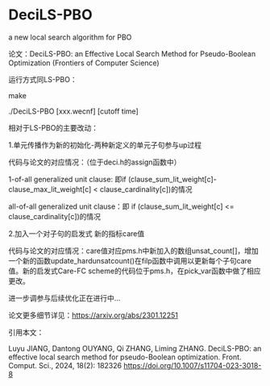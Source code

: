 # DeciLS-PBO
a new local search algorithm for PBO

论文：DeciLS-PBO: an Effective Local Search Method for Pseudo-Boolean Optimization (Frontiers of Computer Science)

运行方式同LS-PBO：

make

./DeciLS-PBO [xxx.wecnf] [cutoff time]


相对于LS-PBO的主要改动：

1.单元传播作为新的初始化-两种新定义的单元子句参与up过程

代码与论文的对应情况：（位于deci.h的assign函数中）

1-of-all generalized unit clause:  即if (clause_sum_lit_weight[c]-clause_max_lit_weight[c] < clause_cardinality[c])的情况

all-of-all generalized unit clause：即 if (clause_sum_lit_weight[c] <= clause_cardinality[c])的情况


2.加入一个对子句的启发式 新的指标care值

代码与论文的对应情况：care值对应pms.h中新加入的数组unsat_count[]，增加一个新的函数update_hardunsatcount()在filp函数中调用以更新每个子句care值。新的启发式Care-FC scheme的代码位于pms.h，在pick_var函数中做了相应更改。

进一步调参与后续优化正在进行中...

论文更多细节详见：https://arxiv.org/abs/2301.12251

引用本文：

Luyu JIANG, Dantong OUYANG, Qi ZHANG, Liming ZHANG. DeciLS-PBO: an effective local search method for pseudo-Boolean optimization. Front. Comput. Sci., 2024, 18(2): 182326 https://doi.org/10.1007/s11704-023-3018-8
